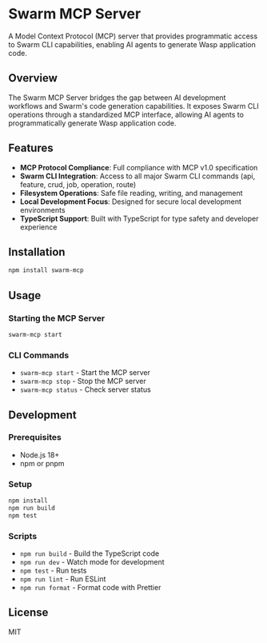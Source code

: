 # Swarm MCP Server

A Model Context Protocol (MCP) server that provides programmatic access to Swarm CLI capabilities, enabling AI agents to generate Wasp application code.

## Overview

The Swarm MCP Server bridges the gap between AI development workflows and Swarm's code generation capabilities. It exposes Swarm CLI operations through a standardized MCP interface, allowing AI agents to programmatically generate Wasp application code.

## Features

- **MCP Protocol Compliance**: Full compliance with MCP v1.0 specification
- **Swarm CLI Integration**: Access to all major Swarm CLI commands (api, feature, crud, job, operation, route)
- **Filesystem Operations**: Safe file reading, writing, and management
- **Local Development Focus**: Designed for secure local development environments
- **TypeScript Support**: Built with TypeScript for type safety and developer experience

## Installation

```bash
npm install swarm-mcp
```

## Usage

### Starting the MCP Server

```bash
swarm-mcp start
```

### CLI Commands

- `swarm-mcp start` - Start the MCP server
- `swarm-mcp stop` - Stop the MCP server
- `swarm-mcp status` - Check server status

## Development

### Prerequisites

- Node.js 18+
- npm or pnpm

### Setup

```bash
npm install
npm run build
npm test
```

### Scripts

- `npm run build` - Build the TypeScript code
- `npm run dev` - Watch mode for development
- `npm test` - Run tests
- `npm run lint` - Run ESLint
- `npm run format` - Format code with Prettier

## License

MIT
